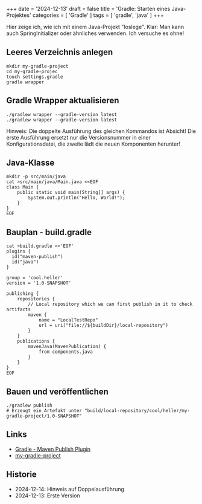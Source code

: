 +++
date = '2024-12-13'
draft = false
title = 'Gradle: Starten eines Java-Projektes'
categories = [ 'Gradle' ]
tags = [ 'gradle', 'java' ]
+++

<!--
Gradle: Starten eines Java-Projektes
====================================
-->

Hier zeige ich, wie ich mit einem Java-Projekt "loslege".
Klar: Man kann auch SpringInitializer oder ähnliches verwenden.
Ich versuche es ohne!

<!--more-->

Leeres Verzeichnis anlegen
--------------------------

```
mkdir my-gradle-project
cd my-gradle-projec
touch settings.gradle
gradle wrapper
```

Gradle Wrapper aktualisieren
----------------------------

```
./gradlew wrapper --gradle-version latest
./gradlew wrapper --gradle-version latest
```

Hinweis: Die doppelte Ausführung des gleichen Kommandos ist Absicht!
Die erste Ausführung ersetzt nur die Versionsnummer in einer Konfigurationsdatei,
die zweite lädt die neuen Komponenten herunter!

Java-Klasse
-----------

```
mkdir -p src/main/java
cat >src/main/java/Main.java <<EOF
class Main {
    public static void main(String[] args) {
        System.out.println("Hello, World!"); 
    }
}
EOF
```

Bauplan - build.gradle
----------------------

```
cat >build.gradle <<'EOF'
plugins {
  id("maven-publish")
  id("java")
}

group = 'cool.heller'
version = '1.0-SNAPSHOT'

publishing {
    repositories {
        // Local repository which we can first publish in it to check artifacts
        maven {
            name = "LocalTestRepo"
            url = uri("file://${buildDir}/local-repository")
        }
    }
    publications {
        mavenJava(MavenPublication) {
            from components.java
        }
    }
}
EOF
```

Bauen und veröffentlichen
-------------------------

```
./gradlew publish
# Erzeugt ein Artefakt unter "build/local-repository/cool/heller/my-gradle-project/1.0-SNAPSHOT"
```

Links
-----

- [Gradle - Maven Publish Plugin](https://docs.gradle.org/current/userguide/publishing_maven.html)
- [my-gradle-project](/my-gradle-project)

Historie
--------

- 2024-12-14: Hinweis auf Doppelausführung
- 2024-12-13: Erste Version

